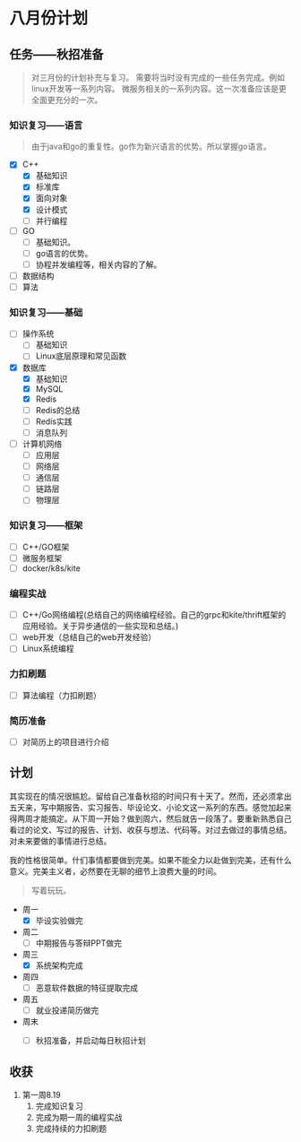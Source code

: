 # 八月份计划
## 任务——秋招准备

> 对三月份的计划补充与复习。
> 需要将当时没有完成的一些任务完成。例如linux开发等一系列内容。
> 微服务相关的一系列内容。这一次准备应该是更全面更充分的一次。


### 知识复习——语言
> 由于java和go的重复性。go作为新兴语言的优势。所以掌握go语言。
* [x] C++
  * [x] 基础知识
  * [x] 标准库
  * [x] 面向对象
  * [x] 设计模式
  * [ ] 并行编程
* [ ] GO
  * [ ] 基础知识。
  * [ ] go语言的优势。
  * [ ] 协程并发编程等，相关内容的了解。
* [ ] 数据结构
* [ ] 算法
### 知识复习——基础
* [ ] 操作系统
  * [ ] 基础知识
  * [ ] Linux底层原理和常见函数
* [x] 数据库
  * [x] 基础知识
  * [x] MySQL
  * [x] Redis
  * [ ] Redis的总结
  * [ ] Redis实践
  * [ ] 消息队列
* [ ] 计算机网络
  * [ ] 应用层
  * [ ] 网络层
  * [ ] 通信层
  * [ ] 链路层
  * [ ] 物理层
### 知识复习——框架
* [ ] C++/GO框架
* [ ] 微服务框架
* [ ] docker/k8s/kite
### 编程实战
* [ ] C++/Go网络编程(总结自己的网络编程经验。自己的grpc和kite/thrift框架的应用经验。关于异步通信的一些实现和总结。)
* [ ] web开发（总结自己的web开发经验）
* [ ] Linux系统编程
### 力扣刷题
* [ ] 算法编程（力扣刷题）

### 简历准备
* [ ] 对简历上的项目进行介绍

## 计划

其实现在的情况很尴尬。留给自己准备秋招的时间只有十天了。然而，还必须拿出五天来，写中期报告、实习报告、毕设论文、小论文这一系列的东西。感觉加起来得两周才能搞定。从下周一开始？做到周六，然后就告一段落了。要重新熟悉自己看过的论文、写过的报告、计划、收获与想法、代码等。对过去做过的事情总结。对未来要做的事情进行总结。

我的性格很简单。什们事情都要做到完美。如果不能全力以赴做到完美，还有什么意义。完美主义者，必然要在无聊的细节上浪费大量的时间。

> 写着玩玩。


* 周一
  * [x] 毕设实验做完
* 周二
  * [ ] 中期报告与答辩PPT做完
* 周三
  * [x] 系统架构完成
* 周四
  * [ ] 恶意软件数据的特征提取完成
* 周五
  * [ ] 就业投递简历做完
* 周末
  * [ ] 秋招准备，并启动每日秋招计划




## 收获

1. 第一周8.19
   1. 完成知识复习
   2. 完成为期一周的编程实战
   3. 完成持续的力扣刷题